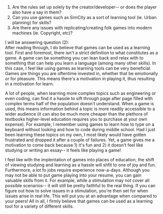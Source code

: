  1) Are the rules set up solely by the creator/developer-- or does the player also have a say in them?
 2) Can you use games such as SimCity as a sort of learning tool (ie. Urban planning) for skills?
 3) Are there any issues with replicating/creating folk games into modern machines (ie. Copyright, etc)?

I will be answering question (2):    
After reading through, I do believe that games can be used as a learning tool. First and foremost, there isn't a strict definition to what constitutes as a game. A game can be something you can lean back and relax with to something that can help you learn a language (among many other skills). In this case, I feel like using games as learning tools can be very beneficial. Games are things you are oftentime invested in, whether that be emotionally or for pleasure. This means there's a motivation in playing it, thus resulting in a motivation for learn.    

A lot of people, when learning more complex topics such as engineering or even coding, can find it a hassle to sift through page after page filled with complex terms half of the population doesn't understand. When a game is used, this means information behind a topic is more readily accessible to a wider audience (it can also be much more cheaper than the plethora of textbooks higher-level education requires you to purchase at your own expense). For example, I remember using games to learn how to type on a keyboard without looking and how to code during middle school. Had I just been learning these topics on my own, I most likely would have gotten frustrated and dropped it after a couple of failures. Yet, a game gives me a motivation to come back because 1) it's fun and 2) it doesn't feel like studying or writing an essay-- it feels like playing a game!    

I feel like with the implentation of games into places of education, the shift of viewing studying and learning as a hassle will shfit to one of joy and fun. Furthermore, a lot fo jobs require experience now-a-days. Although you may not be able to put game playing into your resume, you can gain valuable skills from it. For example, while a stimulation may not cover all possible scenarios-- it will still be pretty faithful to the real thing. If you can figure out how to solve issues in a stimulation, you're then set for when issues arise in real life. This will put you at an advantage when compared to your peers! All in all, I firmly believe that games can be used as a learning tool for a variety of different skills. 

